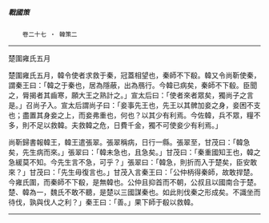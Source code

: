 

##### 戰國策
　　`卷二十七 ‧ 韓策二`

* * *

楚圍雍氏五月

楚圍雍氏五月，韓令使者求救于秦，冠蓋相望也，秦師不下殽。韓又令尚靳使秦，謂秦王曰：「韓之于秦也，居為隱蔽，出為鴈行。今韓已病矣，秦師不下殽。臣聞之，脣揭者其齒寒，願大王之熟計之。」宣太后曰：「使者來者眾矣，獨尚子之言是。」召尚子入。宣太后謂尚子曰：「妾事先王也，先王以其髀加妾之身，妾困不支也；盡置其身妾之上，而妾弗重也，何也？以其少有利焉。今佐韓，兵不眾，糧不多，則不足以救韓。夫救韓之危，日費千金，獨不可使妾少有利焉。」

尚靳歸書報韓王，韓王遣張翠。張翠稱病，日行一縣。張翠至，甘茂曰：「韓急矣，先生病而來。」張翠曰：「韓未急也，且急矣。」甘茂曰：「秦重國知王也，韓之急緩莫不知。今先生言不急，可乎？」張翠曰：「韓急，則折而入于楚矣，臣安敢來？」甘茂曰：「先生毋復言也。」甘茂入言秦王曰：「公仲柄得秦師，故敢捍楚。今雍氏圍，而秦師不下殽，是無韓也。公仲且抑首而不朝，公叔且以國南合于楚。楚、韓為一，魏氏不敢不聽，是楚以三國謀秦也。如此則伐秦之形成矣。不識坐而待伐，孰與伐人之利？」秦王曰：「善。」果下師于殽以救韓。

* * *

